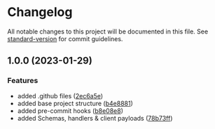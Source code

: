 # Changelog

All notable changes to this project will be documented in this file. See
[standard-version](https://github.com/conventional-changelog/standard-version) for commit
guidelines.

## 1.0.0 (2023-01-29)

### Features

-  added .github files
   ([2ec6a5e](https://github.com/matthieu-locussol/starter-turborepo-websocket-zod/commit/2ec6a5eb97b32e66bbe1422ce73ed4a1a0657e41))
-  added base project structure
   ([b4e8881](https://github.com/matthieu-locussol/starter-turborepo-websocket-zod/commit/b4e88812021ab464df052c7d52be1ec3b2ab5bfe))
-  added pre-commit hooks
   ([b8e08e8](https://github.com/matthieu-locussol/starter-turborepo-websocket-zod/commit/b8e08e8ba7b0d5b98b14e39f07c959e202761411))
-  added Schemas, handlers & client payloads
   ([78b73ff](https://github.com/matthieu-locussol/starter-turborepo-websocket-zod/commit/78b73ff262193737faf74a542eea836cf79f2aa0))
